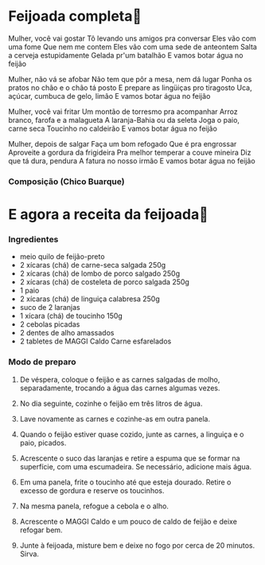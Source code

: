 # Feijoada completa:musical_keyboard:



Mulher, você vai gostar
Tô levando uns amigos pra conversar
Eles vão com uma fome
Que nem me contem
Eles vão com uma sede de anteontem
Salta a cerveja estupidamente
Gelada pr'um batalhão
E vamos botar água no feijão

Mulher, não vá se afobar
Não tem que pôr a mesa, nem dá lugar
Ponha os pratos no chão e o chão tá posto
E prepare as lingüiças pro tiragosto
Uca, açúcar, cumbuca de gelo, limão
E vamos botar água no feijão

Mulher, você vai fritar
Um montão de torresmo pra acompanhar
Arroz branco, farofa e a malagueta
A laranja-Bahia ou da seleta
Joga o paio, carne seca
Toucinho no caldeirão
E vamos botar água no feijão

Mulher, depois de salgar
Faça um bom refogado
Que é pra engrossar
Aproveite a gordura da frigideira
Pra melhor temperar a couve mineira
Diz que tá dura, pendura
A fatura no nosso irmão
E vamos botar água no feijão

### Composição (Chico Buarque)  

# E agora a receita da feijoada:shallow_pan_of_food:

### Ingredientes

- meio quilo de feijão-preto
- 2 xícaras (chá) de carne-seca salgada 250g
- 2 xícaras (chá) de lombo de porco salgado 250g
- 2 xícaras (chá) de costeleta de porco salgada 250g
- 1 paio
- 2 xícaras (chá) de linguiça calabresa 250g
- suco de 2 laranjas
- 1 xícara (chá) de toucinho 150g
- 2 cebolas picadas
- 2 dentes de alho amassados
- 2 tabletes de MAGGI Caldo Carne esfarelados

### Modo de preparo

1. De véspera, coloque o feijão e as carnes salgadas de molho, separadamente, trocando a água das carnes algumas vezes.

2. No dia seguinte, cozinhe o feijão em três litros de água.

3. Lave novamente as carnes e cozinhe-as em outra panela.

4. Quando o feijão estiver quase cozido, junte as carnes, a linguiça e o paio, picados.

5. Acrescente o suco das laranjas e retire a espuma que se formar na superfície, com uma escumadeira. Se necessário, adicione mais água.

6. Em uma panela, frite o toucinho até que esteja dourado. Retire o excesso de gordura e reserve os toucinhos.

7. Na mesma panela, refogue a cebola e o alho.

8. Acrescente o MAGGI Caldo e um pouco de caldo de feijão e deixe refogar bem.

9. Junte à feijoada, misture bem e deixe no fogo por cerca de 20 minutos. Sirva.